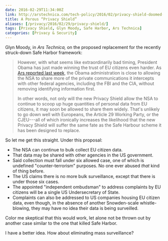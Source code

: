 ```yaml
--- 
date: 2016-02-29T11:34:00Z
link: http://arstechnica.com/tech-policy/2016/02/privacy-shield-doomed-from-get-go-nsa-bulk-surveillance-waved-through/
title: A Porous “Privacy Shield”
aliases: [/privacy/2016/02/29/privacy-shield/]
tags: [Privacy Shield, Glyn Moody, Safe Harbor, Ars Technica]
categories: [Privacy & Security]
---
```


Glyn Moody, in *Ars Technica,* on the proposed replacement for the recently
struck-down Safe Harbor framework:

> However, with what seems like extraordinarily bad timing, President Obama 
> has just made winning the trust of EU citizens even harder. As
> [Ars reported last week], the Obama administration is close to allowing the
> NSA to share more of the private communications it intercepts with other
> federal agencies, including the FBI and the CIA, without removing
> identifying information first.
>
> In other words, not only will the new Privacy Shield allow the NSA to
> continue to scoop up huge quantities of personal data from EU citizens, it
> may soon be allowed to share them widely. That's unlikely to go down well
> with Europeans, the Article 29 Working Party, or the CJEU---all of which
> ironically increases the likelihood that the new Privacy Shield will suffer
> the same fate as the Safe Harbour scheme it has been designed to replace.

So let me get this straight. Under this proposal:

* The NSA can continue to bulk collect EU citizen data.
* That data may be shared with other agencies in the US government.
* Said collection must fall under six allowed case, one of which is
  undefined "counter-terrorism" purposes. No one ever abused *that* kind of
  thing before.
* The US claims there is no more bulk surveillance, except that there is under those six cases.
* The appointed "independent ombudsman" to address complaints by EU citizens will be a single US Undersecretary of State.
* Complaints can also be addressed to US companies housing EU citizen data, even though, in the absence of another Snowden-scale whistle-blowing, they may have no idea their data is being surveilled.

Color me skeptical that this would work, let alone not be thrown out by another case similar to the one that killed Safe Harbor.

I have a better idea. How about eliminating mass surveillance?

[Ars reported last week]: http://arstechnica.com/tech-policy/2016/02/obama-administration-closing-in-on-rules-to-let-nsa-share-more-freely-with-fbi-cia/ "Obama administration closing in on rules to let NSA share more freely with FBI, CIA"
